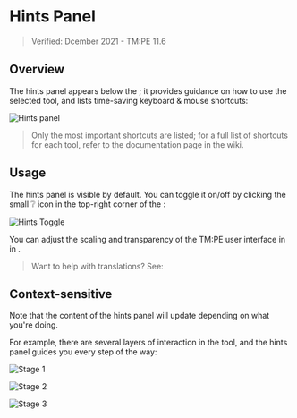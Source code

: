 # Hints Panel

> Verified: Dcember 2021 - TM:PE 11.6

## Overview

The hints panel appears below the [](Toolbar.md); it provides guidance on how to use the selected tool, and lists time-saving keyboard & mouse shortcuts:

![Hints panel](picHintsPanel.png)

> Only the most important shortcuts are listed; for a full list of shortcuts for each tool, refer to the documentation page in the wiki.

## Usage

The hints panel is visible by default. You can toggle it on/off by clicking the small ❔ icon in the top-right corner of the [](Toolbar.md):

![Hints Toggle](picHintsPanel_toggle.png)

You can adjust the scaling and transparency of the TM:PE user interface in [](General.md) in [](Settings.md).

> Want to help with translations? See: [](Localisation.md)

## Context-sensitive

Note that the content of the hints panel will update depending on what you're doing.

For example, there are several layers of interaction in the [](Lane-Connectors.md) tool, and the hints panel guides you every step of the way:

![Stage 1](picHintsPanel_stage1.png)

![Stage 2](picHintsPanel_stage2.png)

![Stage 3](picHintsPanel_stage3.png)
